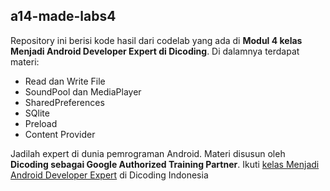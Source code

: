 ## a14-made-labs4
Repository ini berisi kode hasil dari codelab yang ada di **Modul 4 kelas Menjadi Android Developer Expert di Dicoding**.
Di dalamnya terdapat materi:
* Read dan Write File
* SoundPool dan MediaPlayer
* SharedPreferences
* SQlite
* Preload
* Content Provider

Jadilah expert di dunia pemrograman Android. Materi disusun oleh **Dicoding sebagai Google Authorized Training Partner**.
Ikuti [kelas Menjadi Android Developer Expert](https://www.dicoding.com/academies/14/) di Dicoding Indonesia
